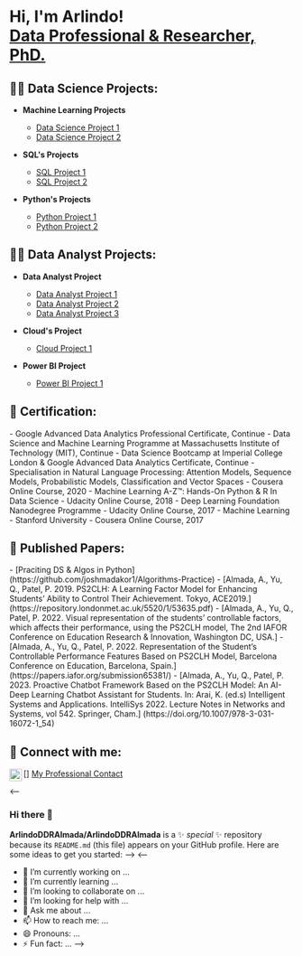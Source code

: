 
<h1>Hi, I'm Arlindo! <br/><a href="https://linkedin.com/in/arlindo-almada-67986427">Data Professional & Researcher, PhD.</a> </h1>

<h2>👨‍💻 Data Science Projects:</h2>

- <b>Machine Learning Projects</b>
  - [Data Science Project 1](https://github.com/ArlindoDDRAlmada/DataScience)
  - [Data Science Project 2](https://github.com/ArlindoDDRAlmada/DataScience)

- <b>SQL's Projects</b>
  - [SQL Project 1](https://github.com/ArlindoDDRAlmada/DataScience)
  - [SQL Project 2](https://github.com/ArlindoDDRAlmada/DataScience)

- <b>Python's Projects</b>
  - [Python Project 1](https://github.com/ArlindoDDRAlmada/DataScience)
  - [Python Project 2](https://github.com/ArlindoDDRAlmada/DataScience)

<h2>👨‍💻 Data Analyst Projects:</h2>

- <b>Data Analyst Project</b>
  - [Data Analyst Project 1](https://github.com/ArlindoDDRAlmada/DataAnalysis/tree/main)
  - [Data Analyst Project 2](https://github.com/ArlindoDDRAlmada/DataAnalysis/tree/main)
  - [Data Analyst Project 3](https://github.com/ArlindoDDRAlmada/DataAnalysis/tree/main)


- <b>Cloud's Project</b>
  - [Cloud Project 1](https://github.com/ArlindoDDRAlmada/DataAnalysis/tree/main)

- <b>Power BI Project</b>
  - [Power BI Project 1](https://github.com/ArlindoDDRAlmada/DataAnalysis/tree/main)


<h2>📜 Certification:</h2>
- Google Advanced Data Analytics Professional Certificate, Continue
- Data Science and Machine Learning Programme at Massachusetts Institute of Technology (MIT), Continue
- Data Science Bootcamp at Imperial College London & Google Advanced Data Analytics Certificate, Continue
- Specialisation in Natural Language Processing: Attention Models, Sequence Models, Probabilistic Models, Classification and Vector Spaces - Cousera Online Course, 2020 
- Machine Learning A-Z™: Hands-On Python & R In Data Science - Udacity Online Course, 2018                         
- Deep Learning Foundation Nanodegree Programme - Udacity Online Course, 2017 
- Machine Learning - Stanford University - Cousera Online Course, 2017

  
<h2>📜 Published Papers:</h2>
- [Praciting DS & Algos in Python](https://github.com/joshmadakor1/Algorithms-Practice)
- [Almada, A., Yu, Q., Patel, P. 2019. PS2CLH: A Learning Factor Model for Enhancing Students’ Ability to Control Their Achievement. Tokyo, ACE2019.](https://repository.londonmet.ac.uk/5520/1/53635.pdf)
- [Almada, A., Yu, Q., Patel, P. 2022. Visual representation of the students’ controllable factors, which affects their performance, using the PS2CLH model, The 2nd IAFOR Conference on Education Research & Innovation, Washington DC, USA.]
- [Almada, A., Yu, Q., Patel, P. 2022. Representation of the Student’s Controllable Performance Features Based on PS2CLH Model, Barcelona Conference on Education, Barcelona, Spain.](https://papers.iafor.org/submission65381/)
- [Almada, A., Yu, Q., Patel, P. 2023. Proactive Chatbot Framework Based on the PS2CLH Model: An AI-Deep Learning Chatbot Assistant for Students. In: Arai, K. (ed.s) Intelligent Systems and Applications. IntelliSys 2022. Lecture Notes in Networks and Systems, vol 542. Springer, Cham.] (https://doi.org/10.1007/978-3-031-16072-1_54)

<h2> 🤳 Connect with me:</h2>

[<img align="left" alt="JoshMadakor | LinkedIn" width="22px" src="https://cdn.jsdelivr.net/npm/simple-icons@v3/icons/linkedin.svg" />] [My Professional Contact](https://linkedin.com/in/arlindo-almada-67986427)

<--
### Hi there 👋
**ArlindoDDRAlmada/ArlindoDDRAlmada** is a ✨ _special_ ✨ repository because its `README.md` (this file) appears on your GitHub profile.
Here are some ideas to get you started:
-->
<--
- 🔭 I’m currently working on ...
- 🌱 I’m currently learning ...
- 👯 I’m looking to collaborate on ...
- 🤔 I’m looking for help with ...
- 💬 Ask me about ...
- 📫 How to reach me: ...
- 😄 Pronouns: ...
- ⚡ Fun fact: ...
-->

